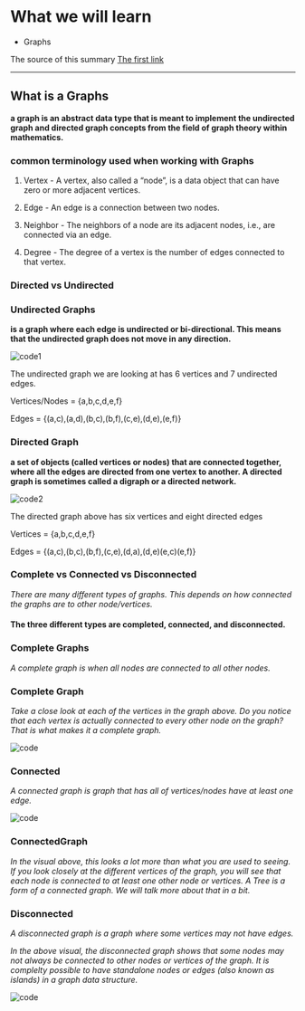 # What we will learn

- Graphs

The source of this summary [The first link](https://codefellows.github.io/common_curriculum/data_structures_and_algorithms/Code_401/class-35/resources/graphs.html)

_______________________________________

## What is a Graphs

**a graph is an abstract data type that is meant to implement the undirected graph and directed graph concepts from the field of graph theory within mathematics.**

### common terminology used when working with Graphs

1. Vertex - A vertex, also called a “node”, is a data object that can have zero or more adjacent vertices.

2. Edge - An edge is a connection between two nodes.

3. Neighbor - The neighbors of a node are its adjacent nodes, i.e., are connected via an edge.

4. Degree - The degree of a vertex is the number of edges connected to that vertex.

### Directed vs Undirected

### Undirected Graphs

**is a graph where each edge is undirected or bi-directional. This means that the undirected graph does not move in any direction.**

![code1](https://codefellows.github.io/common_curriculum/data_structures_and_algorithms/Code_401/class-35/resources/assets/UndirectedGraph.PNG)

The undirected graph we are looking at has 6 vertices and 7 undirected edges.

Vertices/Nodes = {a,b,c,d,e,f}

Edges = {(a,c),(a,d),(b,c),(b,f),(c,e),(d,e),(e,f)}


### Directed Graph

**a set of objects (called vertices or nodes) that are connected together, where all the edges are directed from one vertex to another. A directed graph is sometimes called a digraph or a directed network.**

![code2](https://codefellows.github.io/common_curriculum/data_structures_and_algorithms/Code_401/class-35/resources/assets/DirectedGraph.PNG)

The directed graph above has six vertices and eight directed edges

Vertices = {a,b,c,d,e,f}

Edges = {(a,c),(b,c),(b,f),(c,e),(d,a),(d,e)(e,c)(e,f)}


### Complete vs Connected vs Disconnected

*There are many different types of graphs. This depends on how connected the graphs are to other node/vertices.*

#### The three different types are completed, connected, and disconnected.

### Complete Graphs

*A complete graph is when all nodes are connected to all other nodes.*

### Complete Graph

*Take a close look at each of the vertices in the graph above. Do you notice that each vertex is actually connected to every other node on the graph? That is what makes it a complete graph.*

![code](https://codefellows.github.io/common_curriculum/data_structures_and_algorithms/Code_401/class-35/resources/assets/CompleteGraph.PNG)

### Connected

*A connected graph is graph that has all of vertices/nodes have at least one edge.*

![code](https://codefellows.github.io/common_curriculum/data_structures_and_algorithms/Code_401/class-35/resources/assets/ConnectedGraph.PNG)

### ConnectedGraph

*In the visual above, this looks a lot more than what you are used to seeing. If you look closely at the different vertices of the graph, you will see that each node is connected to at least one other node or vertices. A Tree is a form of a connected graph. We will talk more about that in a bit.*

### Disconnected

*A disconnected graph is a graph where some vertices may not have edges.*

*In the above visual, the disconnected graph shows that some nodes may not always be connected to other nodes or vertices of the graph. It is complelty possible to have standalone nodes or edges (also known as islands) in a graph data structure.*

![code](https://codefellows.github.io/common_curriculum/data_structures_and_algorithms/Code_401/class-35/resources/assets/DisconnectedGraph.PNG)




